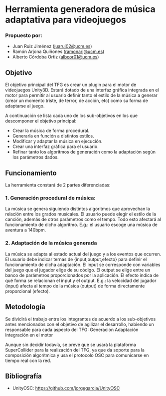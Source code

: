 # Herramienta generadora de música adaptativa para videojuegos

### Propuesto por:
- Juan Ruiz Jiménez (juarui02@ucm.es)
- Ramón Arjona Quiñones (ramonarj@ucm.es)
- Alberto Córdoba Ortiz (albcor01@ucm.es)
## Objetivo
El objetivo principal del TFG es crear un plugin para el motor de videojuegos Unity3D. Estará dotado de una interfaz gráfica integrada en el motor para permitir al usuario definir tanto el estilo de la música a generar (crear un momento triste, de terror, de acción, etc) como su forma de adaptarse al juego. 

A continuación se lista cada uno de los sub-objetivos en los que descomponer el objetivo principal:

* Crear la música de forma procedural.
* Generarla en función a distintos estilos.
* Modificar y adaptar la música en ejecución.
* Crear una interfaz gráfica para el usuario.
* Refinar tanto los algoritmos de generación como la adaptación según los parámetros dados.


## Funcionamiento
La herramienta constará de 2 partes diferenciadas:

### 1. Generación procedural de música:
La música se genera siguiendo distintos algoritmos que aprovechan la relación entre los grados musicales. El usuario puede elegir el estilo de la canción, además de otros parámetros como el tempo. Todo esto afectará al funcionamiento de dicho algoritmo. E.g.: el usuario escoge una música de aventura a 140bpm.

### 2. Adaptación  de la música generada
La música se adapta al estado actual del juego y a los eventos que ocurren. El usuario debe indicar ternas de {input,output,efecto} para definir el funcionamiento de dicha adaptación. 
El input se corresponde con variables del juego que el jugador elige de su código.
El output se elige entre un banco de parámetros proporcionados por la aplicación.
El efecto indica de qué forma se relacionan el input y el output.
E.g.: la velocidad del jugador (input) afecta al tempo de la música (output) de forma directamente proporcional (efecto).

## Metodología
Se dividirá el trabajo entre los integrantes de acuerdo a los sub-objetivos antes mencionados con el objetivo de agilizar el desarrollo, habiendo un responsable para cada aspecto del TFG:
Generación 
Adaptación  
Integración en el motor

Aunque sin decidir todavía, se prevé que se usará la plataforma SuperCollider para la realización del TFG, ya que da soporte para la composición algorítmica y usa el protocolo OSC para comunicarse en tiempo real con la red.

## Bibliografía
- UnityOSC: https://github.com/jorgegarcia/UnityOSC